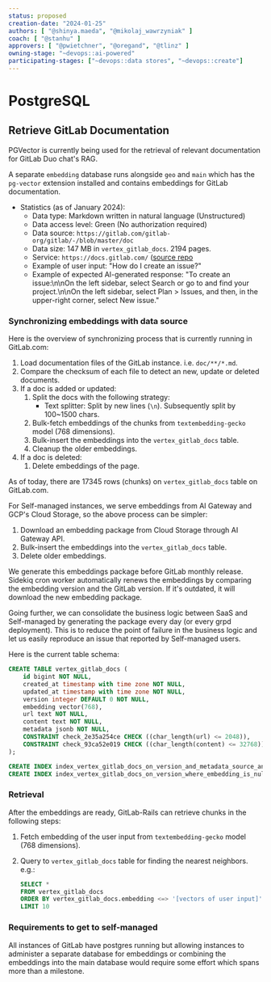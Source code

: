 ```yaml
---
status: proposed
creation-date: "2024-01-25"
authors: [ "@shinya.maeda", "@mikolaj_wawrzyniak" ]
coach: [ "@stanhu" ]
approvers: [ "@pwietchner", "@oregand", "@tlinz" ]
owning-stage: "~devops::ai-powered"
participating-stages: ["~devops::data stores", "~devops::create"]
---
```


# PostgreSQL

## Retrieve GitLab Documentation

PGVector is currently being used for the retrieval of relevant documentation for GitLab Duo chat's RAG.

A separate `embedding` database runs alongside `geo` and `main` which has the `pg-vector` extension installed and contains embeddings for GitLab documentation.

- Statistics (as of January 2024):
  - Data type: Markdown written in natural language (Unstructured)
  - Data access level: Green (No authorization required)
  - Data source: `https://gitlab.com/gitlab-org/gitlab/-/blob/master/doc`
  - Data size: 147 MB in `vertex_gitlab_docs`. 2194 pages.
  - Service: `https://docs.gitlab.com/` ([source repo](https://gitlab.com/gitlab-org/gitlab-docs)
  - Example of user input: "How do I create an issue?"
  - Example of expected AI-generated response: "To create an issue:\n\nOn the left sidebar, select Search or go to and find your project.\n\nOn the left sidebar, select Plan > Issues, and then, in the upper-right corner, select New issue."

### Synchronizing embeddings with data source

Here is the overview of synchronizing process that is currently running in GitLab.com:

1. Load documentation files of the GitLab instance. i.e. `doc/**/*.md`.
1. Compare the checksum of each file to detect an new, update or deleted documents.
1. If a doc is added or updated:
   1. Split the docs with the following strategy:
      - Text splitter: Split by new lines (`\n`). Subsequently split by 100~1500 chars.
   1. Bulk-fetch embeddings of the chunks from `textembedding-gecko` model (768 dimensions).
   1. Bulk-insert the embeddings into the `vertex_gitlab_docs` table.
   1. Cleanup the older embeddings.
1. If a doc is deleted:
   1. Delete embeddings of the page.

As of today, there are 17345 rows (chunks) on `vertex_gitlab_docs` table on GitLab.com.

For Self-managed instances, we serve embeddings from AI Gateway and GCP's Cloud Storage,
so the above process can be simpler:

1. Download an embedding package from Cloud Storage through AI Gateway API.
1. Bulk-insert the embeddings into the `vertex_gitlab_docs` table.
1. Delete older embeddings.

We generate this embeddings package before GitLab monthly release.
Sidekiq cron worker automatically renews the embeddings by comparing the embedding version and the GitLab version.
If it's outdated, it will download the new embedding package.

Going further, we can consolidate the business logic between SaaS and Self-managed by generating the package every day (or every grpd deployment).
This is to reduce the point of failure in the business logic and let us easily reproduce an issue that reported by Self-managed users.

Here is the current table schema:

```sql
CREATE TABLE vertex_gitlab_docs (
    id bigint NOT NULL,
    created_at timestamp with time zone NOT NULL,
    updated_at timestamp with time zone NOT NULL,
    version integer DEFAULT 0 NOT NULL,                                 -- For replacing the old embeddings by new embeddings (e.g. when doc is updated)
    embedding vector(768),                                              -- Vector representation of the chunk
    url text NOT NULL,
    content text NOT NULL,                                              -- Chunked data
    metadata jsonb NOT NULL,                                            -- Additional metadata e.g. page URL, file name
    CONSTRAINT check_2e35a254ce CHECK ((char_length(url) <= 2048)),
    CONSTRAINT check_93ca52e019 CHECK ((char_length(content) <= 32768))
);

CREATE INDEX index_vertex_gitlab_docs_on_version_and_metadata_source_and_id ON vertex_gitlab_docs USING btree (version, ((metadata ->> 'source'::text)), id);
CREATE INDEX index_vertex_gitlab_docs_on_version_where_embedding_is_null ON vertex_gitlab_docs USING btree (version) WHERE (embedding IS NULL);
```

### Retrieval

After the embeddings are ready, GitLab-Rails can retrieve chunks in the following steps:

1. Fetch embedding of the user input from `textembedding-gecko` model (768 dimensions).
1. Query to `vertex_gitlab_docs` table for finding the nearest neighbors. e.g.:

   ```sql
   SELECT *
   FROM vertex_gitlab_docs
   ORDER BY vertex_gitlab_docs.embedding <=> '[vectors of user input]'               -- nearest neighbors by cosine distance
   LIMIT 10
   ```

### Requirements to get to self-managed

All instances of GitLab have postgres running but allowing instances to administer a separate database for embeddings or combining the embeddings into the main database would require some effort which spans more than a milestone.

